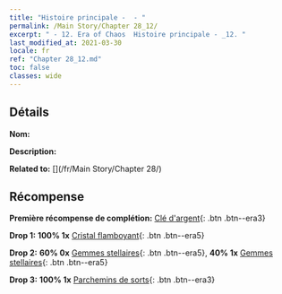```yaml
---
title: "Histoire principale -  - "
permalink: /Main Story/Chapter 28_12/
excerpt: " - 12. Era of Chaos  Histoire principale - _12. "
last_modified_at: 2021-03-30
locale: fr
ref: "Chapter 28_12.md"
toc: false
classes: wide
---
```


## Détails

 **Nom:** 

 **Description:** 

 **Related to:** [](/fr/Main Story/Chapter 28/)

## Récompense

 **Première récompense de complétion:** [Clé d'argent](/fr/Items/con_693/){: .btn .btn--era3}

 **Drop 1:** **100% 1x** [Cristal flamboyant](/fr/Items/mat_101/){: .btn .btn--era5}

 **Drop 2:** **60% 0x** [Gemmes stellaires](/fr/Items/mat_93/){: .btn .btn--era5}, **40% 1x** [Gemmes stellaires](/fr/Items/mat_93/){: .btn .btn--era5}

 **Drop 3:** **100% 1x** [Parchemins de sorts](/fr/Items/con_694/){: .btn .btn--era3}

